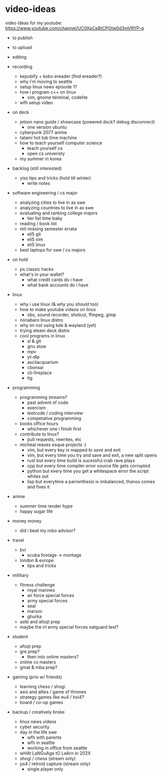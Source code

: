 # video-ideas
video ideas for my youtube: https://www.youtube.com/channel/UC0XpCeBtCPGtw0d3mVRYP-g

- to publish

- to upload

- editing

- recording
    - kepubify + kobo ereader (find ereader?)
    - why i'm moving to seattle
    - setup linux news episode 1?
    - how i program c++ on linux
        - vim, gnome terminal, codelite
    - wfh setup video

- on deck
    - jetson nano guide / showcase (powered dock? debug disconnect)
        - one version ubuntu
    - cyberpunk 2077 anime
    - tatami hot tub time machine
    - how to teach yourself computer science
        - teach yourself cs
        - open cs univeristy
    - my summer in korea

- backlog (still interested)
    - yiss tips and tricks (hold till winter)
        - write notes

- software engineering / cs major
    - analyzing cities to live in as swe
    - analyzing countries to live in as swe
    - evaluating and ranking college majors
        - tier list time baby
    - reading / book list
    - mit missing semester errata
        - eli5 git
        - eli5 vim
        - eli5 linux
    - best laptops for swe / cs majors

- on hold
    - ps classic hacks
    - what's in your wallet?
        - what credit cards do i have
        - what bank accounts do i have

- linux
    - why i use linux (& why you should too)
    - how to make youtube videos on linux
        - obs, sound recorder, shotcut, ffmpeg, gimp
    - nonabaro linux distro
    - why im not using kde & wayland (yet)
    - trying steam deck distro
    - cool programs in linux
        - sl & git
        - gnu stow
        - mpv
        - yt-dlp
        - asciiacquarium
        - cbonsai
        - cli-fireplace
        - tig

- programming
    - programming streams?
        - past advent of code
    	- exercism
    	- leetcode / coding interview
        - competative programming
    - books office hours
        - whichever one i finish first
    - contribute to linux?
        - pull requests, rewrites, etc
    - micheal reaves esque projects :)
        - vim, but every key is mapped to save and exit
        - vim, but every time you try and save and exit, a new split opens
        - rust but every time build is sucessful crab rave plays
        - cpp but every time compiler error source file gets corrupted
        - python but every time you get a whitespace error the script whites out
        - lisp but everytime a parrenthesis is imbalanced, thanos comes and fixes it

- anime
    - summer time render hype
    - happy sugar life

- money money
    - did i beat my robo advisor?

- travel
    - bvi
        - scuba footage -> montage
    - london & europe
        - tips and tricks

- millitary
    - fitness challenge
        - royal marines
        - air force special forces
        - army special forces
        - seal
        - marsoc
        - ghurka
    - astb and afoqt prep
    - maybe the irl army special forces natguard test?

- student
    - afoqt prep
    - gre prep?
        - then into online masters?
    - online cs masters
    - gmat & mba prep?

- gaming (prio w/ friends)
    - learning chess / shogi
    - axis and allies / game of thrones
    - strategy games like eu4 / hoi4?
    - board / co-op games

- backup / creatively broke
    - linux news videos
    - cyber security 
    - day in the life swe
        - wfh with parents
        - wfh in seattle
        - working in office from seattle
    - wHAt LaNGuAge tO LeArn in 202X
    - shogi / chess (stream only)
    - ps4 / retroid capture (stream only)
        - single player only
